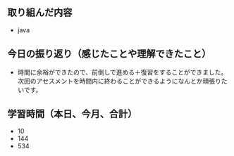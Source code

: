 ## 取り組んだ内容

- java

## 今日の振り返り（感じたことや理解できたこと）

- 時間に余裕ができたので、前倒しで進める＋復習をすることができました。
次回のアセスメントを時間内に終わることができるようになんとか頑張りたいです。

## 学習時間（本日、今月、合計）

- 10
- 144
- 534
